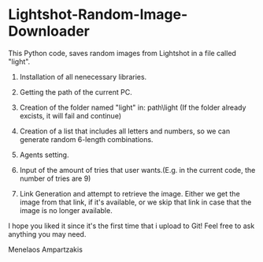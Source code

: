 # Lightshot-Random-Image-Downloader
This Python code, saves random images from Lightshot in a file called "light".


1. Installation of all nenecessary libraries.

2. Getting the path of the current PC.

3. Creation of the folder named "light" in: path\light
(If the folder already excists, it will fail and continue)

4. Creation of a list that includes all letters and numbers, so we can generate random 6-length combinations.

5. Agents setting.

6. Input of the amount of tries that user wants.(E.g. in the current code, the number of tries are 9)

7. Link Generation and attempt to retrieve the image. Either we get the image from that link, if it's available,
   or we skip that link in case that the image is no longer available.
   
   
   
I hope you liked it since it's the first time that i upload to Git!
Feel free to ask anything you may need.


Menelaos Ampartzakis

